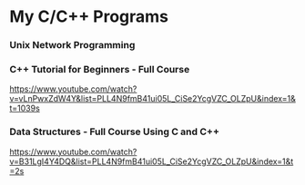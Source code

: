 # My C/C++ Programs

### Unix Network Programming


### C++ Tutorial for Beginners - Full Course

https://www.youtube.com/watch?v=vLnPwxZdW4Y&list=PLL4N9fmB41ui05L_CiSe2YcgVZC_OLZpU&index=1&t=1039s


### Data Structures - Full Course Using C and C++

https://www.youtube.com/watch?v=B31LgI4Y4DQ&list=PLL4N9fmB41ui05L_CiSe2YcgVZC_OLZpU&index=1&t=2s